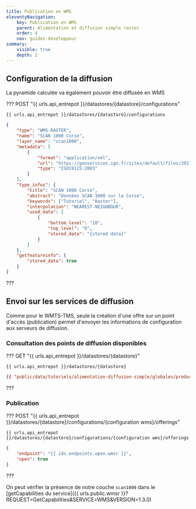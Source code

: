 ```yaml
---
title: Publication en WMS
eleventyNavigation:
    key: Publication en WMS
    parent: Alimentation et diffusion simple raster
    order: 4
    nav: guides-developpeur
summary:
    visible: true
    depth: 2
---
```


## Configuration de la diffusion

La pyramide calculée va également pouvoir être diffusée en WMS

??? POST "{{ urls.api_entrepot }}/datastores/{datastore}/configurations"

```title="Contenu"
{{ urls.api_entrepot }}/datastores/{datastore}/configurations
```

```json
{
    "type": "WMS-RASTER",
    "name": "SCAN 1000 Corse",
    "layer_name": "scan1000",
    "metadata": [
        {
            "format": "application/xml",
            "url": "https://geoservices.ign.fr/sites/default/files/2021-07/IGNF_SCAN1000r_2-1.xml",
            "type": "ISO19115:2003"
        }
    ],
    "type_infos": {
        "title": "SCAN 1000 Corse",
        "abstract": "Données SCAN 1000 sur la Corse",
        "keywords": ["Tutoriel", "Raster"],
        "interpolation": "NEAREST-NEIGHBOUR",
        "used_data": [
            {
                "bottom_level": "10",
                "top_level": "0",
                "stored_data": "{stored data}"
            }
        ]
    },
    "getfeatureinfo": {
        "stored_data": true
    }
}
```

???
<br>

## Envoi sur les services de diffusion

Comme pour le WMTS-TMS, seule la création d'une offre sur un point d'accès (publication) permet d'envoyer les informations de configuration aux serveurs de diffusion.

### Consultation des points de diffusion disponibles

??? GET "{{ urls.api_entrepot }}/datastores/{datastore}"

```title="Contenu"
{{ urls.api_entrepot }}/datastores/{datastore}
```

```json
{{ "public/data/tutoriels/alimentation-diffusion-simple/globales/production/endpoints.json" | readFILE | safe }}
```

???
<br>

### Publication

??? POST "{{ urls.api_entrepot }}/datastores/{datastore}/configurations/{configuration wms}/offerings"

```title="Contenu"
{{ urls.api_entrepot }}/datastores/{datastore}/configurations/{configuration wms}/offerings
```

```json
{
    "endpoint": "{{ ids.endpoints.open.wmsr }}",
    "open": true
}
```

???
<br>

On peut vérifier la présence de notre couche `scan1000` dans le [getCapabilities du service]({{ urls.public.wmsr }}?REQUEST=GetCapabilities&SERVICE=WMS&VERSION=1.3.0)
